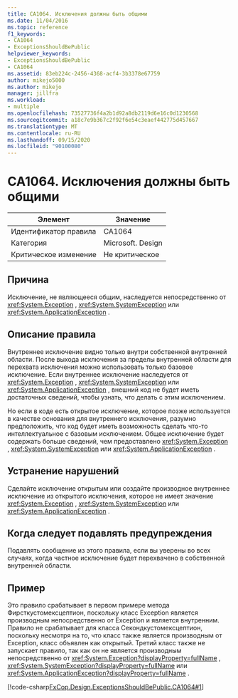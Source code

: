 ```yaml
---
title: CA1064. Исключения должны быть общими
ms.date: 11/04/2016
ms.topic: reference
f1_keywords:
- CA1064
- ExceptionsShouldBePublic
helpviewer_keywords:
- ExceptionsShouldBePublic
- CA1064
ms.assetid: 83eb224c-2456-4368-acf4-3b3378e67759
author: mikejo5000
ms.author: mikejo
manager: jillfra
ms.workload:
- multiple
ms.openlocfilehash: 73527736f4a2b1d92a8db2119d6e16c0d1230568
ms.sourcegitcommit: a18c7e9b367c2f92f6e54c3eaef442775d457667
ms.translationtype: MT
ms.contentlocale: ru-RU
ms.lasthandoff: 09/15/2020
ms.locfileid: "90100080"
---
```

# <a name="ca1064-exceptions-should-be-public"></a>CA1064. Исключения должны быть общими

|Элемент|Значение|
|-|-|
|Идентификатор правила|CA1064|
|Категория|Microsoft. Design|
|Критическое изменение|Не критическое|

## <a name="cause"></a>Причина
Исключение, не являющееся общим, наследуется непосредственно от <xref:System.Exception> , <xref:System.SystemException> или <xref:System.ApplicationException> .

## <a name="rule-description"></a>Описание правила
Внутреннее исключение видно только внутри собственной внутренней области. После выхода исключения за пределы внутренней области для перехвата исключения можно использовать только базовое исключение. Если внутреннее исключение наследуется от <xref:System.Exception> , <xref:System.SystemException> или <xref:System.ApplicationException> , внешний код не будет иметь достаточных сведений, чтобы узнать, что делать с этим исключением.

Но если в коде есть открытое исключение, которое позже используется в качестве основания для внутреннего исключения, разумно предположить, что код будет иметь возможность сделать что-то интеллектуальное с базовым исключением. Общее исключение будет содержать больше сведений, чем предоставлено <xref:System.Exception> , <xref:System.SystemException> или <xref:System.ApplicationException> .

## <a name="how-to-fix-violations"></a>Устранение нарушений
Сделайте исключение открытым или создайте производное внутреннее исключение из открытого исключения, которое не имеет значение <xref:System.Exception> , <xref:System.SystemException> или <xref:System.ApplicationException> .

## <a name="when-to-suppress-warnings"></a>Когда следует подавлять предупреждения
Подавлять сообщение из этого правила, если вы уверены во всех случаях, когда частное исключение будет перехвачено в собственной внутренней области.

## <a name="example"></a>Пример
Это правило срабатывает в первом примере метода Фирсткустомексцептион, поскольку класс Exception является производным непосредственно от Exception и является внутренним. Правило не срабатывает для класса Секондкустомексцептион, поскольку несмотря на то, что класс также является производным от Exception, класс объявлен как открытый. Третий класс также не запускает правило, так как он не является производным непосредственно от <xref:System.Exception?displayProperty=fullName> , <xref:System.SystemException?displayProperty=fullName> или <xref:System.ApplicationException?displayProperty=fullName> .

[!code-csharp[FxCop.Design.ExceptionsShouldBePublic.CA1064#1](../code-quality/codesnippet/CSharp/ca1064-exceptions-should-be-public_1.cs)]
